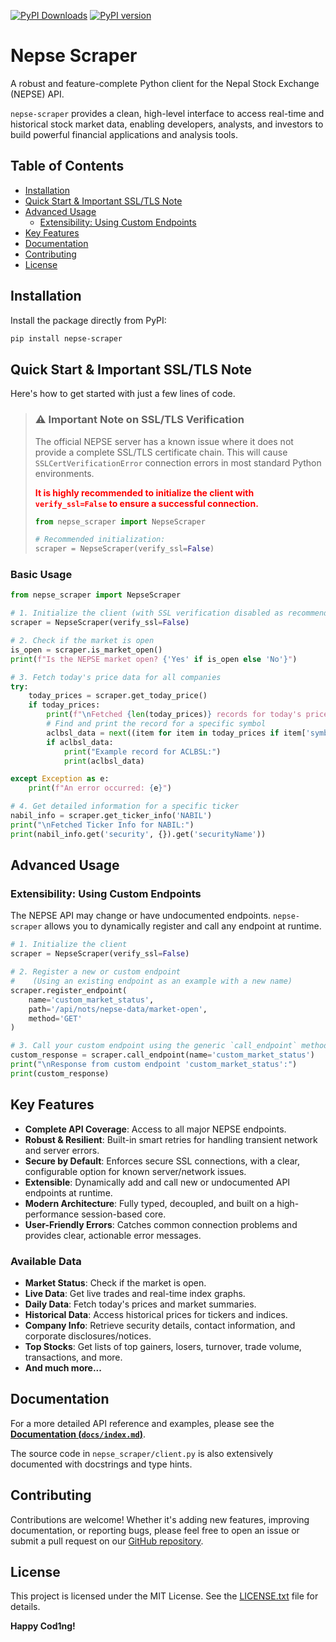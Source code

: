 
[![PyPI Downloads](https://static.pepy.tech/personalized-badge/nepse-scraper?period=total&units=INTERNATIONAL_SYSTEM&left_color=BLACK&right_color=GREEN&left_text=downloads)](https://pepy.tech/projects/nepse-scraper)
[![PyPI version](https://badge.fury.io/py/nepse-scraper.svg)](https://badge.fury.io/py/nepse-scraper)

# Nepse Scraper

A robust and feature-complete Python client for the Nepal Stock Exchange (NEPSE) API.

`nepse-scraper` provides a clean, high-level interface to access real-time and historical stock market data, enabling developers, analysts, and investors to build powerful financial applications and analysis tools.

## Table of Contents
- [Installation](#installation)
- [Quick Start & Important SSL/TLS Note](#quick-start--important-ssltls-note)
- [Advanced Usage](#advanced-usage)
  - [Extensibility: Using Custom Endpoints](#extensibility-using-custom-endpoints)
- [Key Features](#key-features)
- [Documentation](#documentation)
- [Contributing](#contributing)
- [License](#license)

## Installation

Install the package directly from PyPI:
```bash
pip install nepse-scraper
```

## Quick Start & Important SSL/TLS Note

Here's how to get started with just a few lines of code.

> ### **:warning: Important Note on SSL/TLS Verification**
> 
> The official NEPSE server has a known issue where it does not provide a complete SSL/TLS certificate chain. This will cause `SSLCertVerificationError` connection errors in most standard Python environments.
> 
> <span style="color:red">**It is highly recommended to initialize the client with `verify_ssl=False` to ensure a successful connection.**</span>
> 
> ```python
> from nepse_scraper import NepseScraper
> 
> # Recommended initialization:
> scraper = NepseScraper(verify_ssl=False)
> ```

### Basic Usage

```python
from nepse_scraper import NepseScraper

# 1. Initialize the client (with SSL verification disabled as recommended)
scraper = NepseScraper(verify_ssl=False)

# 2. Check if the market is open
is_open = scraper.is_market_open()
print(f"Is the NEPSE market open? {'Yes' if is_open else 'No'}")

# 3. Fetch today's price data for all companies
try:
    today_prices = scraper.get_today_price()
    if today_prices:
        print(f"\nFetched {len(today_prices)} records for today's price.")
        # Find and print the record for a specific symbol
        aclbsl_data = next((item for item in today_prices if item['symbol'] == 'ACLBSL'), None)
        if aclbsl_data:
            print("Example record for ACLBSL:")
            print(aclbsl_data)

except Exception as e:
    print(f"An error occurred: {e}")

# 4. Get detailed information for a specific ticker
nabil_info = scraper.get_ticker_info('NABIL')
print("\nFetched Ticker Info for NABIL:")
print(nabil_info.get('security', {}).get('securityName'))
```

## Advanced Usage

### Extensibility: Using Custom Endpoints

The NEPSE API may change or have undocumented endpoints. `nepse-scraper` allows you to dynamically register and call any endpoint at runtime.

```python
# 1. Initialize the client
scraper = NepseScraper(verify_ssl=False)

# 2. Register a new or custom endpoint
#    (Using an existing endpoint as an example with a new name)
scraper.register_endpoint(
    name='custom_market_status', 
    path='/api/nots/nepse-data/market-open', 
    method='GET'
)

# 3. Call your custom endpoint using the generic `call_endpoint` method
custom_response = scraper.call_endpoint(name='custom_market_status')
print("\nResponse from custom endpoint 'custom_market_status':")
print(custom_response)
```

## Key Features

- **Complete API Coverage**: Access to all major NEPSE endpoints.
- **Robust & Resilient**: Built-in smart retries for handling transient network and server errors.
- **Secure by Default**: Enforces secure SSL connections, with a clear, configurable option for known server/network issues.
- **Extensible**: Dynamically add and call new or undocumented API endpoints at runtime.
- **Modern Architecture**: Fully typed, decoupled, and built on a high-performance session-based core.
- **User-Friendly Errors**: Catches common connection problems and provides clear, actionable error messages.

### Available Data
- **Market Status**: Check if the market is open.
- **Live Data**: Get live trades and real-time index graphs.
- **Daily Data**: Fetch today's prices and market summaries.
- **Historical Data**: Access historical prices for tickers and indices.
- **Company Info**: Retrieve security details, contact information, and corporate disclosures/notices.
- **Top Stocks**: Get lists of top gainers, losers, turnover, trade volume, transactions, and more.
- **And much more...**

## Documentation


For a more detailed API reference and examples, please see the [**Documentation (`docs/index.md`)**](./docs/index.md).

The source code in `nepse_scraper/client.py` is also extensively documented with docstrings and type hints.

## Contributing

Contributions are welcome! Whether it's adding new features, improving documentation, or reporting bugs, please feel free to open an issue or submit a pull request on our [GitHub repository](https://github.com/polymorphisma/nepse_scraper/).

## License

This project is licensed under the MIT License. See the [LICENSE.txt](LICENSE.txt) file for details.

**Happy Cod1ng!**